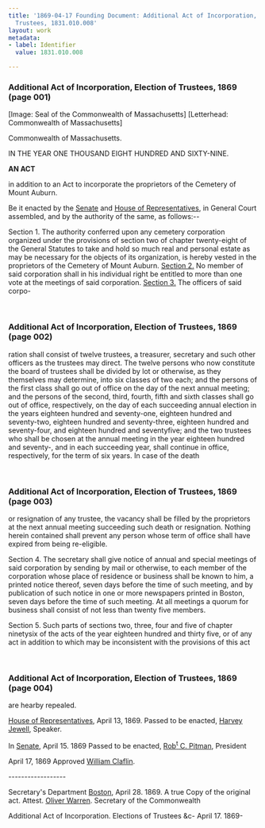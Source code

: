 ```yaml
---
title: '1869-04-17 Founding Document: Additional Act of Incorporation, Election of
  Trustees, 1831.010.008'
layout: work
metadata:
- label: Identifier
  value: 1831.010.008

---
```

<div class="pages">
<div id="page-1248577">
<h3><a name="page-1248577">Additional Act of Incorporation, Election of Trustees, 1869 (page 001)</a></h3>
<div class="page-content">
<p>[Image: Seal of the Commonwealth of Massachusetts]<span class='line-break'> </span>[Letterhead: Commonwealth of Massachusetts]</p>
<p><span class='depth3' depth='3' title='Commonwealth of Massachusetts.'>Commonwealth of Massachusetts.</span></p>
<p>IN THE YEAR ONE THOUSAND EIGHT HUNDRED AND SIXTY-NINE.</p>
<p><b> AN ACT </b></p>
<p>in addition to an Act to incorporate the proprietors of<span class='line-break'> </span>the Cemetery of Mount Auburn.</p>
<p>Be it enacted by the <a href='/pages/subjects/53209' title='Massachusetts Senate'>Senate</a> and <a href='/pages/subjects/56337' title='Massachusetts House of Representitives'>House of Representatives</a>, in General<span class='line-break'> </span>Court assembled, and by the authority of the same, as follows:--</p>
<p>Section 1. The authority conferred upon any cemetery<span class='line-break'> </span>corporation organized under the provisions of<span class='line-break'> </span>section two of chapter twenty-eight of the<span class='line-break'> </span>General Statutes to take and hold so<span class='line-break'> </span>much real and personal estate as may<span class='line-break'> </span>be necessary for the objects of its organization,<span class='line-break'> </span>is hereby vested in the proprietors of the<span class='line-break'> </span>Cemetery of Mount Auburn.<span class='line-break'> </span><ins>Section 2.</ins> No member of said corporation<span class='line-break'> </span>shall in his individual right be entitled<span class='line-break'> </span>to more than one vote at the meetings of<span class='line-break'> </span>said corporation.<span class='line-break'> </span><ins>Section 3.</ins> The officers of said corpo-</p>
</div>
</div>
<br />
<div id="page-1248578">
<h3><a name="page-1248578">Additional Act of Incorporation, Election of Trustees, 1869 (page 002)</a></h3>
<div class="page-content">
<p>ration shall consist of twelve trustees, a<span class='line-break'> </span>treasurer, secretary and such other offi<span class='line-break'></span>cers as the trustees may direct. The twelve<span class='line-break'> </span>persons who now constitute the board of<span class='line-break'> </span>trustees shall be divided by lot or other<span class='line-break'></span>wise, as they themselves may determine, into<span class='line-break'> </span>six classes of two each; and the persons of<span class='line-break'> </span>the first class shall go out of office on the<span class='line-break'> </span>day of the next annual meeting; and the<span class='line-break'> </span>persons of the second, third, fourth, fifth<span class='line-break'> </span>and sixth classes shall go out of office,<span class='line-break'> </span>respectively, on the day of each suc<span class='line-break'></span>ceeding annual election in the years<span class='line-break'> </span>eighteen hundred and seventy-one,<span class='line-break'> </span>eighteen hundred and seventy-two,<span class='line-break'> </span>eighteen hundred and seventy-three,<span class='line-break'> </span>eighteen hundred and seventy-four,<span class='line-break'> </span>and eighteen hundred and seventy<span class='line-break'></span>five; and the two trustees who shall<span class='line-break'> </span>be chosen at the annual meeting in<span class='line-break'> </span>the year eighteen hundred and seventy-,<span class='line-break'> </span>and in each succeeding year, shall con<span class='line-break'></span>tinue in office, respectively, for the term<span class='line-break'> </span>of six years. In case of the death</p>
</div>
</div>
<br />
<div id="page-1248579">
<h3><a name="page-1248579">Additional Act of Incorporation, Election of Trustees, 1869 (page 003)</a></h3>
<div class="page-content">
<p>or resignation of any trustee, the vacancy shall<span class='line-break'> </span>be filled by the proprietors at the next annual<span class='line-break'> </span>meeting succeeding such death or resig<span class='line-break'></span>nation. Nothing herein contained shall<span class='line-break'> </span>prevent any person whose term of office<span class='line-break'> </span>shall have expired from being re-eligible.</p>
<p>Section 4. The secretary shall give notice<span class='line-break'> </span>of annual and special meetings of said<span class='line-break'> </span>corporation by sending by mail or other<span class='line-break'></span>wise, to each member of the corporation<span class='line-break'> </span>whose place of residence or business shall<span class='line-break'> </span>be known to him, a printed notice thereof,<span class='line-break'> </span>seven days before the time of such meeting,<span class='line-break'> </span>and by publication of such notice in one<span class='line-break'> </span>or more newspapers printed in Boston, seven<span class='line-break'> </span>days before the time of such meeting.<span class='line-break'> </span>At all meetings a quorum for business shall<span class='line-break'> </span>consist of not less than twenty five members.</p>
<p>Section 5. Such parts of sections two,<span class='line-break'> </span>three, four and five of chapter ninety<span class='line-break'></span>six of the acts of the year eighteen<span class='line-break'> </span>hundred and thirty five, or of any<span class='line-break'> </span>act in addition to which may be incon<span class='line-break'></span>sistent with the provisions of this act</p>
</div>
</div>
<br />
<div id="page-1248580">
<h3><a name="page-1248580">Additional Act of Incorporation, Election of Trustees, 1869 (page 004)</a></h3>
<div class="page-content">
<p>are hearby repealed.</p>
<p><a href='/pages/subjects/56337' title='Massachusetts House of Representitives'>House of Representatives</a>, <date when='1869-04-13'>April 13, 1869</date>.<span class='line-break'> </span>Passed to be enacted,<span class='line-break'> </span><a href='/pages/subjects/54278' title='Jewell, Harvey'>Harvey Jewell</a>, Speaker.</p>
<p>In <a href='/pages/subjects/53209' title='Massachusetts Senate'>Senate</a>,<date when='1869-04-15'> April 15. 1869</date><span class='line-break'> </span>Passed to be enacted,<span class='line-break'> </span><a href='/pages/subjects/54279' title='Pitman, Robert Carter'>Rob<sup>t</sup> C. Pitman</a>, President</p>
<p><date when='1869-04-17'>April 17, 1869</date><span class='line-break'> </span>Approved<span class='line-break'> </span><a href='/pages/subjects/54280' title='Claflin, William'>William Claflin</a>.</p>
<p>------------------</p>
<p>Secretary's Department<span class='line-break'> </span><a href='/pages/subjects/52559' title='Boston, MA'>Boston</a>, <date when='1869-04-28'>April 28. 1869</date>.<span class='line-break'> </span>A true Copy of the original act.<span class='line-break'> </span>Attest. <a href='/pages/subjects/53202' title='Warner, Oliver'>Oliver Warren</a>.<span class='line-break'> </span>Secretary of the<span class='line-break'> </span>Commonwealth</p>
<p><span class='depth3' depth='3' title='Additional Act of Incorporation.'>Additional Act of Incorporation.</span><span class='line-break'> </span><span class='depth3' depth='3' title='Elections of Trustees &amp;c-'>Elections of Trustees &amp;c-</span><span class='line-break'> </span><span class='depth3' depth='3' title='April 17. 1869-'><date when='1869-04-17'>April 17. 1869</date>-</span> </p>
</div>
</div>
<br />
</div>
